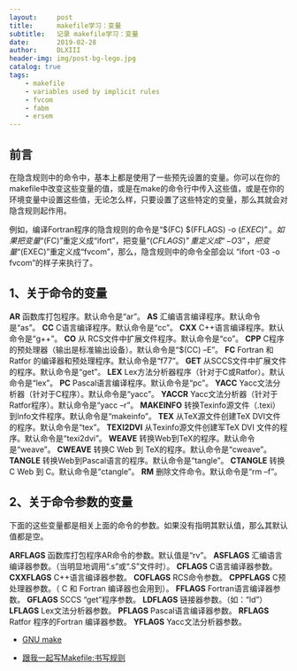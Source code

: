 ```yaml
---
layout:     post
title:      makefile学习：变量
subtitle:   记录 makefile学习：变量
date:       2019-02-28
author:     DLXIII
header-img: img/post-bg-lego.jpg
catalog: true
tags:
    - makefile
    - variables used by implicit rules
    - fvcom
    - fabm
    - ersem
---
```



## 前言

在隐含规则中的命令中，基本上都是使用了一些预先设置的变量。你可以在你的makefile中改变这些变量的值，或是在make的命令行中传入这些值，或是在你的环境变量中设置这些值，无论怎么样，只要设置了这些特定的变量，那么其就会对隐含规则起作用。

例如，编译Fortran程序的隐含规则的命令是“$(FC) $(FFLAGS) -o $(EXEC)”。如果把变量“$(FC)”重定义成“ifort”，把变量“$(CFLAGS)”重定义成“-O3”，把变量“$(EXEC)”重定义成“fvcom”，那么，隐含规则中的命令全部会以 “ifort -03 -o fvcom”的样子来执行了。

<!--more-->

## 1、关于命令的变量

**AR**
函数库打包程序。默认命令是“ar”。
**AS**
汇编语言编译程序。默认命令是“as”。
**CC**
C语言编译程序。默认命令是“cc”。
**CXX**
C++语言编译程序。默认命令是“g++”。
**CO**
从 RCS文件中扩展文件程序。默认命令是“co”。
**CPP**
C程序的预处理器（输出是标准输出设备）。默认命令是“$(CC) –E”。
**FC**
Fortran 和 Ratfor 的编译器和预处理程序。默认命令是“f77”。
**GET**
从SCCS文件中扩展文件的程序。默认命令是“get”。
**LEX**
Lex方法分析器程序（针对于C或Ratfor）。默认命令是“lex”。
**PC**
Pascal语言编译程序。默认命令是“pc”。
**YACC**
Yacc文法分析器（针对于C程序）。默认命令是“yacc”。
**YACCR**
Yacc文法分析器（针对于Ratfor程序）。默认命令是“yacc –r”。
**MAKEINFO**
转换Texinfo源文件（.texi）到Info文件程序。默认命令是“makeinfo”。
**TEX**
从TeX源文件创建TeX DVI文件的程序。默认命令是“tex”。
**TEXI2DVI**
从Texinfo源文件创建军TeX DVI 文件的程序。默认命令是“texi2dvi”。
**WEAVE**
转换Web到TeX的程序。默认命令是“weave”。
**CWEAVE**
转换C Web 到 TeX的程序。默认命令是“cweave”。
**TANGLE**
转换Web到Pascal语言的程序。默认命令是“tangle”。
**CTANGLE**
转换C Web 到 C。默认命令是“ctangle”。
**RM**
删除文件命令。默认命令是“rm –f”。

## 2、关于命令参数的变量

下面的这些变量都是相关上面的命令的参数。如果没有指明其默认值，那么其默认值都是空。

**ARFLAGS**
函数库打包程序AR命令的参数。默认值是“rv”。
**ASFLAGS**
汇编语言编译器参数。（当明显地调用“.s”或“.S”文件时）。
**CFLAGS**
C语言编译器参数。
**CXXFLAGS**
C++语言编译器参数。
**COFLAGS**
RCS命令参数。
**CPPFLAGS**
C预处理器参数。（ C 和 Fortran 编译器也会用到）。
**FFLAGS**
Fortran语言编译器参数。
**GFLAGS**
SCCS “get”程序参数。
**LDFLAGS**
链接器参数。（如：“ld”）
**LFLAGS**
Lex文法分析器参数。
**PFLAGS**
Pascal语言编译器参数。
**RFLAGS**
Ratfor 程序的Fortran 编译器参数。
**YFLAGS**
Yacc文法分析器参数。

- [GNU make][1]
- [跟我一起写Makefile:书写规则][2]


  [1]: https://www.gnu.org/software/make/manual/make.html#Suffix-Rules
  [2]: http://wiki.ubuntu.org.cn/%E8%B7%9F%E6%88%91%E4%B8%80%E8%B5%B7%E5%86%99Makefile:%E9%9A%90%E5%90%AB%E8%A7%84%E5%88%99
